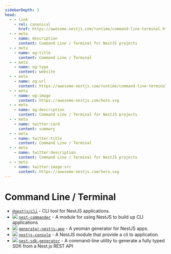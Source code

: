 ```yaml
---
sidebarDepth: 3
head:
  - - link
    - rel: canonical
      href: https://awesome-nestjs.com/runtime/command-line-terminal.html
  - - meta
    - name: description
      content: Command Line / Terminal for NestJS projects
  - - meta
    - name: og:title
      content: Command Line / Terminal
  - - meta
    - name: og:type
      content: website
  - - meta
    - name: og:url
      content: https://awesome-nestjs.com/runtime/command-line-terminal.html
  - - meta
    - name: og:image
      content: https://awesome-nestjs.com/hero.svg
  - - meta
    - name: og:description
      content: Command Line / Terminal for NestJS projects
  - - meta
    - name: twitter:card
      content: summary
  - - meta
    - name: twitter:title
      content: Command Line / Terminal
  - - meta
    - name: twitter:description
      content: Command Line / Terminal for NestJS projects
  - - meta
    - name: twitter:image:src
      content: https://awesome-nestjs.com/hero.svg
---
```


# Command Line / Terminal

- [`@nestjs/cli`](https://github.com/nestjs/nest-cli) - CLI tool for NestJS applications.
- ![](https://img.shields.io/github/stars/jmcdo29/nest-commander.svg?style=flat-square) [`nest-commander`](https://github.com/jmcdo29/nest-commander) - A module for using NestJS to build up CLI applications
- ![](https://img.shields.io/github/stars/ashinzekene/generator-nestjs-app.svg?style=flat-square) [`generator-nestjs-app`](https://github.com/ashinzekene/generator-nestjs-app) - A yeoman generator for NestJS apps.
- ![](https://img.shields.io/github/stars/Pop-Code/nestjs-console.svg?style=flat-square) [`nestjs-console`](https://github.com/Pop-Code/nestjs-console) - A NestJS module that provide a cli to application.
- ![](https://img.shields.io/github/stars/LoneStone/nest-sdk-generator.svg?style=flat-square) [`nest-sdk-generator`](https://github.com/lonestone/nest-sdk-generator) - A command-line utility to generate a fully typed SDK from a Nest.js REST API
